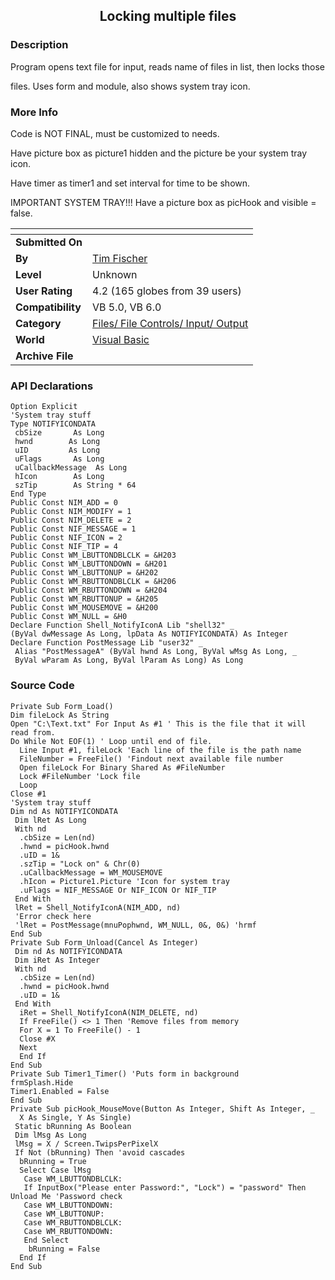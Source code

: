 ﻿<div align="center">

## Locking multiple files


</div>

### Description

Program opens text file for input, reads name of files in list, then locks those

files. Uses form and module, also shows system tray icon.
 
### More Info
 
Code is NOT FINAL, must be customized to needs.

Have picture box as picture1 hidden and the picture be your system tray icon.

Have timer as timer1 and set interval for time to be shown.

IMPORTANT SYSTEM TRAY!!! Have a picture box as picHook and visible = false.


<span>             |<span>
---                |---
**Submitted On**   |
**By**             |[Tim Fischer](https://github.com/Planet-Source-Code/PSCIndex/blob/master/ByAuthor/tim-fischer.md)
**Level**          |Unknown
**User Rating**    |4.2 (165 globes from 39 users)
**Compatibility**  |VB 5\.0, VB 6\.0
**Category**       |[Files/ File Controls/ Input/ Output](https://github.com/Planet-Source-Code/PSCIndex/blob/master/ByCategory/files-file-controls-input-output__1-3.md)
**World**          |[Visual Basic](https://github.com/Planet-Source-Code/PSCIndex/blob/master/ByWorld/visual-basic.md)
**Archive File**   |[](https://github.com/Planet-Source-Code/tim-fischer-locking-multiple-files__1-4239/archive/master.zip)

### API Declarations

```
Option Explicit
'System tray stuff
Type NOTIFYICONDATA
 cbSize       As Long
 hwnd        As Long
 uID         As Long
 uFlags       As Long
 uCallbackMessage  As Long
 hIcon        As Long
 szTip        As String * 64
End Type
Public Const NIM_ADD = 0
Public Const NIM_MODIFY = 1
Public Const NIM_DELETE = 2
Public Const NIF_MESSAGE = 1
Public Const NIF_ICON = 2
Public Const NIF_TIP = 4
Public Const WM_LBUTTONDBLCLK = &H203
Public Const WM_LBUTTONDOWN = &H201
Public Const WM_LBUTTONUP = &H202
Public Const WM_RBUTTONDBLCLK = &H206
Public Const WM_RBUTTONDOWN = &H204
Public Const WM_RBUTTONUP = &H205
Public Const WM_MOUSEMOVE = &H200
Public Const WM_NULL = &H0
Declare Function Shell_NotifyIconA Lib "shell32" _
(ByVal dwMessage As Long, lpData As NOTIFYICONDATA) As Integer
Declare Function PostMessage Lib "user32" _
 Alias "PostMessageA" (ByVal hwnd As Long, ByVal wMsg As Long, _
 ByVal wParam As Long, ByVal lParam As Long) As Long
```


### Source Code

```
Private Sub Form_Load()
Dim fileLock As String
Open "C:\Text.txt" For Input As #1 ' This is the file that it will read from.
Do While Not EOF(1) ' Loop until end of file.
  Line Input #1, fileLock 'Each line of the file is the path name
  FileNumber = FreeFile() 'Findout next available file number
  Open fileLock For Binary Shared As #FileNumber
  Lock #FileNumber 'Lock file
  Loop
Close #1
'System tray stuff
Dim nd As NOTIFYICONDATA
 Dim lRet As Long
 With nd
  .cbSize = Len(nd)
  .hwnd = picHook.hwnd
  .uID = 1&
  .szTip = "Lock on" & Chr(0)
  .uCallbackMessage = WM_MOUSEMOVE
  .hIcon = Picture1.Picture 'Icon for system tray
  .uFlags = NIF_MESSAGE Or NIF_ICON Or NIF_TIP
 End With
 lRet = Shell_NotifyIconA(NIM_ADD, nd)
 'Error check here
 'lRet = PostMessage(mnuPophwnd, WM_NULL, 0&, 0&) 'hrmf
End Sub
Private Sub Form_Unload(Cancel As Integer)
 Dim nd As NOTIFYICONDATA
 Dim iRet As Integer
 With nd
  .cbSize = Len(nd)
  .hwnd = picHook.hwnd
  .uID = 1&
 End With
  iRet = Shell_NotifyIconA(NIM_DELETE, nd)
  If FreeFile() <> 1 Then 'Remove files from memory
  For X = 1 To FreeFile() - 1
  Close #X
  Next
  End If
End Sub
Private Sub Timer1_Timer() 'Puts form in background
frmSplash.Hide
Timer1.Enabled = False
End Sub
Private Sub picHook_MouseMove(Button As Integer, Shift As Integer, _
  X As Single, Y As Single)
 Static bRunning As Boolean
 Dim lMsg As Long
 lMsg = X / Screen.TwipsPerPixelX
 If Not (bRunning) Then 'avoid cascades
  bRunning = True
  Select Case lMsg
   Case WM_LBUTTONDBLCLK:
   If InputBox("Please enter Password:", "Lock") = "password" Then Unload Me 'Password check
   Case WM_LBUTTONDOWN:
   Case WM_LBUTTONUP:
   Case WM_RBUTTONDBLCLK:
   Case WM_RBUTTONDOWN:
   End Select
    bRunning = False
  End If
End Sub
```

